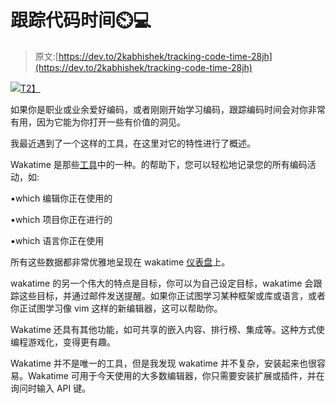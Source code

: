 # 跟踪代码时间⏲️💻

> 原文:[https://dev.to/2kabhishek/tracking-code-time-28jh](https://dev.to/2kabhishek/tracking-code-time-28jh)

[![](../Images/ab432bc5f39e05f6ced1cd4406fb5acf.png)T2】](https://lh3.googleusercontent.com/--eoFsNVqPnE/XZSBP28AIzI/AAAAAAAALVM/m_FNca8KWOs6LzwnyldOvyOumJn7CgX8gCLcBGAsYHQ/s1600/1570013486163268-0.png)

如果你是职业或业余爱好编码，或者刚刚开始学习编码，跟踪编码时间会对你非常有用，因为它能为你打开一些有价值的洞见。

我最近遇到了一个这样的工具，在这里对它的特性进行了概述。

Wakatime 是那些<u>工具</u>中的一种。的帮助下，您可以轻松地记录您的所有编码活动，如:

▪️which 编辑你正在使用的

▪️which 项目你正在进行的

▪️which 语言你正在使用

所有这些数据都非常优雅地呈现在 wakatime [仪表盘](http://wakatime.com/dashboard)上。

wakatime 的另一个伟大的特点是目标，你可以为自己设定目标，wakatime 会跟踪这些目标，并通过邮件发送提醒。如果你正试图学习某种框架或库或语言，或者你正试图学习像 vim 这样的新编辑器，这可以帮助你。

Wakatime 还具有其他功能，如可共享的嵌入内容、排行榜、集成等。这种方式使编程游戏化，变得更有趣。

Wakatime 并不是唯一的工具，但是我发现 wakatime 并不复杂，安装起来也很容易。Wakatime 可用于今天使用的大多数编辑器，你只需要安装扩展或插件，并在询问时输入 API 键。